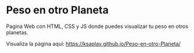 # Peso en otro Planeta
Pagina Web con HTML, CSS y JS donde puedes visualizar tu peso en otros planetas.

Visualiza la página aquí:
https://ksaplay.github.io/Peso-en-otro-Planeta/
